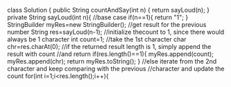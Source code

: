 class Solution {
public String countAndSay(int n) {
return sayLoud(n);
}
private String sayLoud(int n){
//base case
if(n==1){
return "1";
}
StringBuilder myRes=new StringBuilder();
//get result for the previous number
String res=sayLoud(n-1);
//initialize thecount to 1, since there would always be 1 character
int count=1;
//take the 1st character
char chr=res.charAt(0);
//if the returned result length is 1, simply append the result with count
//and return
if(res.length()==1){
myRes.append(count);
myRes.append(chr);
return myRes.toString();
}
//else iterate from the 2nd character and keep comparing with the previous
//character and update the count
for(int i=1;i<res.length();i++){